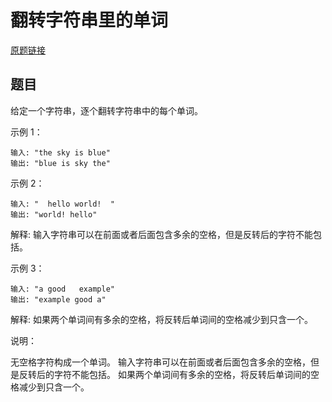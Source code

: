 # 翻转字符串里的单词

[原题链接](https://leetcode-cn.com/problems/reverse-words-in-a-string/)

## 题目

给定一个字符串，逐个翻转字符串中的每个单词。

示例 1：
```text
输入: "the sky is blue"
输出: "blue is sky the"
```

示例 2：
```text
输入: "  hello world!  "
输出: "world! hello"
```

解释: 输入字符串可以在前面或者后面包含多余的空格，但是反转后的字符不能包括。

示例 3：
```text
输入: "a good   example"
输出: "example good a"
```

解释: 如果两个单词间有多余的空格，将反转后单词间的空格减少到只含一个。

说明：

无空格字符构成一个单词。
输入字符串可以在前面或者后面包含多余的空格，但是反转后的字符不能包括。
如果两个单词间有多余的空格，将反转后单词间的空格减少到只含一个。

